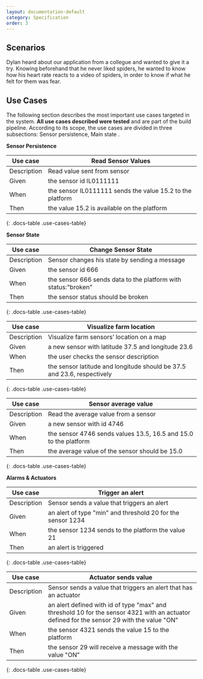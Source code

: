 ```yaml
---
layout: documentation-default
category: Specification
order: 3
---
```


## Scenarios

Dylan heard about our application from a collegue and wanted to give it a try. Knowing beforehand that he never liked spiders,
he wanted to know how his heart rate reacts to a video of spiders, in order to know if what he felt for them was fear.


## Use Cases

The following section describes the most important use cases targeted in the system. **All use cases described were tested** and are part of the build pipeline. According to its scope, the use cases are divided in three subsections: Sensor persistence, Main state .

**Sensor Persistence**

| Use case              | Read Sensor Values       |
| --------------------- | ---------------------------------------------------- |
| Description           | Read value sent from sensor |
| Given            | the sensor id IL0111111 |
| When              | the sensor IL0111111 sends the value 15.2 to the platform |
| Then     | the value 15.2 is available on the platform |
{: .docs-table .use-cases-table}



**Sensor State**


| Use case              | Change Sensor State                |
| --------------------- | ---------------------------------------------------- |
| Description           | Sensor changes his state by sending a message        |
| Given            | the sensor id 666 |
| When              | the sensor 666 sends data to the platform with status:"broken" |
| Then     |  the sensor status should be broken|
{: .docs-table .use-cases-table}


| Use case              | Visualize farm location            |
| --------------------- | ---------------------------------------------------- |
| Description           | Visualize farm sensors’ location on a map |
| Given            | a new sensor with latitude 37.5 and longitude 23.6 |
| When              | the user checks the sensor description |
| Then     | the sensor latitude and longitude should be 37.5 and 23.6, respectively |
{: .docs-table .use-cases-table}


| Use case              | Sensor average value            |
| --------------------- | ---------------------------------------------------- |
| Description           | Read the average value from a sensor |
| Given            | a new sensor with id 4746 |
| When              | the sensor 4746 sends values 13.5, 16.5 and 15.0 to the platform |
| Then     | the average value of the sensor should be 15.0 |
{: .docs-table .use-cases-table}


**Alarms & Actuators**

| Use case              | Trigger an alert            |
| --------------------- | ---------------------------------------------------- |
| Description           | Sensor sends a value that triggers an alert |
| Given            | an alert of type "min" and threshold 20 for the sensor 1234 |
| When              | the sensor 1234 sends to the platform the value 21 |
| Then     | an alert is triggered |
{: .docs-table .use-cases-table}


| Use case              | Actuator sends value            |
| --------------------- | ---------------------------------------------------- |
| Description           |Sensor sends a value that triggers an alert that has an actuator |
| Given            | an alert defined with id of type "max" and threshold 10 for the sensor 4321 with an actuator defined for the sensor 29 with the value "ON" |
| When              | the sensor 4321 sends the value 15 to the platform |
| Then     | the sensor 29 will receive a message with the value "ON" |
{: .docs-table .use-cases-table}




